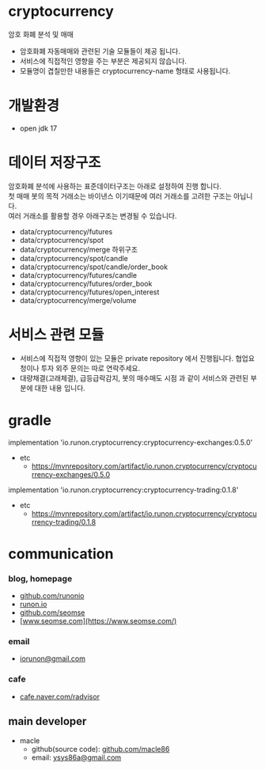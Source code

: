 # cryptocurrency
암호 화폐 분석 및 매매
- 암호화폐 자동매매와 관련된 기술 모듈들이 제공 됩니다. 
- 서비스에 직접적인 영향을 주는 부분은 제공되지 않습니다.
- 모듈명이 겹칠만한 내용들은 cryptocurrency-name 형태로 사용됩니다.

# 개발환경
- open jdk 17

# 데이터 저장구조
암호화폐 분석에 사용하는 표준데이터구조는 아래로 설정하여 진행 합니다.
<br>
첫 매매 봇의 목적 거래소는 바이낸스 이기때문에 여러 거래소를 고려한 구조는 아닙니다.
<br>
여러 거래소를 활용할 경우 아래구조는 변경될 수 있습니다.
<br>
- data/cryptocurrency/futures
- data/cryptocurrency/spot
- data/cryptocurrency/merge
하위구조
- data/cryptocurrency/spot/candle
- data/cryptocurrency/spot/candle/order_book
- data/cryptocurrency/futures/candle
- data/cryptocurrency/futures/order_book
- data/cryptocurrency/futures/open_interest
- data/cryptocurrency/merge/volume

# 서비스 관련 모듈
- 서비스에 직접적 영향이 있는 모듈은 private repository 에서 진행됩니다. 협업요청이나 투자 외주 문의는 따로 연락주세요. 
- 대량채결(고래체결), 급등급락감지, 봇의 매수매도 시점 과 같이 서비스와 관련된 부분에 대한 내용 입니다.

# gradle
implementation 'io.runon.cryptocurrency:cryptocurrency-exchanges:0.5.0'
- etc
  - https://mvnrepository.com/artifact/io.runon.cryptocurrency/cryptocurrency-exchanges/0.5.0

implementation 'io.runon.cryptocurrency:cryptocurrency-trading:0.1.8'
- etc
  - https://mvnrepository.com/artifact/io.runon.cryptocurrency/cryptocurrency-trading/0.1.8
  
# communication
### blog, homepage
- [github.com/runonio](https://github.com/runonio)
- [runon.io](https://runon.io)
- [github.com/seomse](https://github.com/seomse)
- [www.seomse.com](https://www.seomse.com/)


### email
- iorunon@gmail.com

### cafe
- [cafe.naver.com/radvisor](https://cafe.naver.com/radvisor)

## main developer
- macle
  - github(source code): [github.com/macle86](https://github.com/macle86)
  - email: ysys86a@gmail.com
